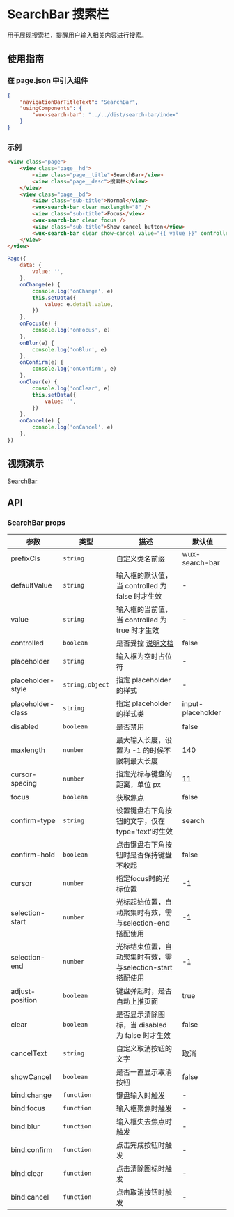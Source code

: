 # SearchBar 搜索栏

用于展现搜索栏，提醒用户输入相关内容进行搜索。

## 使用指南

### 在 page.json 中引入组件

```json
{
    "navigationBarTitleText": "SearchBar",
    "usingComponents": {
        "wux-search-bar": "../../dist/search-bar/index"
    }
}
```

### 示例

```html
<view class="page">
    <view class="page__hd">
        <view class="page__title">SearchBar</view>
        <view class="page__desc">搜索栏</view>
    </view>
    <view class="page__bd">
        <view class="sub-title">Normal</view>
        <wux-search-bar clear maxlength="8" />
        <view class="sub-title">Focus</view>
        <wux-search-bar clear focus />
        <view class="sub-title">Show cancel button</view>
        <wux-search-bar clear show-cancel value="{{ value }}" controlled placeholder="Search" bind:change="onChange" bind:focus="onFocus" bind:blur="onBlur" bind:confirm="onConfirm" bind:clear="onClear" bind:cancel="onCancel" />
    </view>
</view>
```

```js
Page({
    data: {
        value: '',
    },
    onChange(e) {
        console.log('onChange', e)
        this.setData({
            value: e.detail.value,
        })
    },
    onFocus(e) {
        console.log('onFocus', e)
    },
    onBlur(e) {
        console.log('onBlur', e)
    },
    onConfirm(e) {
        console.log('onConfirm', e)
    },
    onClear(e) {
        console.log('onClear', e)
        this.setData({
            value: '',
        })
    },
    onCancel(e) {
        console.log('onCancel', e)
    },
})
```

## 视频演示

[SearchBar](./_media/search-bar.mp4 ':include :type=iframe width=375px height=667px')

## API

### SearchBar props

| 参数 | 类型 | 描述 | 默认值 |
| --- | --- | --- | --- |
| prefixCls | <code>string</code> | 自定义类名前缀 | wux-search-bar |
| defaultValue | <code>string</code> | 输入框的默认值，当 controlled 为 false 时才生效 | - |
| value | <code>string</code> | 输入框的当前值，当 controlled 为 true 时才生效 | - |
| controlled | <code>boolean</code> | 是否受控 [说明文档](controlled.md) | false |
| placeholder | <code>string</code> | 输入框为空时占位符 | - |
| placeholder-style | <code>string,object</code> | 指定 placeholder 的样式 | - |
| placeholder-class | <code>string</code> | 指定 placeholder 的样式类 | input-placeholder |
| disabled | <code>boolean</code> | 是否禁用 | false |
| maxlength | <code>number</code> | 最大输入长度，设置为 -1 的时候不限制最大长度 | 140 |
| cursor-spacing | <code>number</code> | 指定光标与键盘的距离，单位 px | 11 |
| focus | <code>boolean</code> | 获取焦点 | false |
| confirm-type | <code>string</code> | 设置键盘右下角按钮的文字，仅在type='text'时生效 | search |
| confirm-hold | <code>boolean</code> | 点击键盘右下角按钮时是否保持键盘不收起 | false |
| cursor | <code>number</code> | 指定focus时的光标位置 | -1 |
| selection-start | <code>number</code> | 光标起始位置，自动聚集时有效，需与selection-end搭配使用 | -1 |
| selection-end | <code>number</code> | 光标结束位置，自动聚集时有效，需与selection-start搭配使用 | -1 |
| adjust-position | <code>boolean</code> | 键盘弹起时，是否自动上推页面 | true |
| clear | <code>boolean</code> | 是否显示清除图标，当 disabled 为 false 时才生效 | false |
| cancelText | <code>string</code> | 自定义取消按钮的文字 | 取消 |
| showCancel | <code>boolean</code> | 是否一直显示取消按钮 | false |
| bind:change | <code>function</code> | 键盘输入时触发 | - |
| bind:focus | <code>function</code> | 输入框聚焦时触发 | - |
| bind:blur | <code>function</code> | 输入框失去焦点时触发 | - |
| bind:confirm | <code>function</code> | 点击完成按钮时触发 | - |
| bind:clear | <code>function</code> | 点击清除图标时触发 | - |
| bind:cancel | <code>function</code> | 点击取消按钮时触发 | - |
